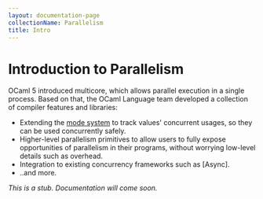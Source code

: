 ```yaml
---
layout: documentation-page
collectionName: Parallelism
title: Intro
---
```


# Introduction to Parallelism

OCaml 5 introduced multicore, which allows parallel execution in a single process.
Based on that, the OCaml Language team developed a collection of compiler features and libraries:
- Extending the [mode system](../modes/intro) to track values' concurrent
  usages, so they can be used concurrently safely.
- Higher-level parallelism primitives to allow users to fully expose
  opportunities of parallelism in their programs, without worrying low-level
  details such as overhead.
- Integration to existing concurrency frameworks such as [Async].
- ..and more.

*This is a stub. Documentation will come soon.*
